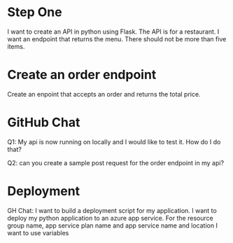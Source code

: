 # Step One
I want to create an API in python using Flask. The API is for a restaurant. I want an endpoint
that returns the menu. There should not be more than five items.


# Create an order endpoint
Create an enpoint that accepts an order and returns the total price.


# GitHub Chat
Q1: My api is now running on locally and I would like to test it. How do I do that?

Q2: can you create a sample post request for the order endpoint in my api?


# Deployment
GH Chat:
I want to build a deployment script for my application. I want to deploy my python application to an azure app service. For the resource group name, app service plan name and app service name and location I want to use variables